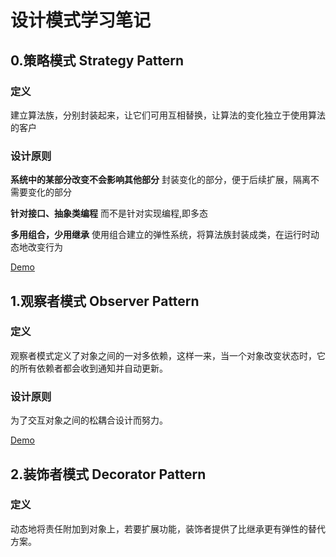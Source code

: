 # 设计模式学习笔记 

## 0.策略模式 Strategy Pattern

### 定义

建立算法族，分别封装起来，让它们可用互相替换，让算法的变化独立于使用算法的客户

### 设计原则

**系统中的某部分改变不会影响其他部分** 封装变化的部分，便于后续扩展，隔离不需要变化的部分

**针对接口、抽象类编程** 而不是针对实现编程,即多态

**多用组合，少用继承** 使用组合建立的弹性系统，将算法族封装成类，在运行时动态地改变行为

[Demo](https://github.com/ryuuc/CSharp-Design-Patterns/tree/master/CSharpDesignPatterns/StrategyPattern)

## 1.观察者模式 Observer Pattern

### 定义

观察者模式定义了对象之间的一对多依赖，这样一来，当一个对象改变状态时，它的所有依赖者都会收到通知并自动更新。

### 设计原则

为了交互对象之间的松耦合设计而努力。

[Demo](https://github.com/ryuuc/CSharp-Design-Patterns/tree/master/CSharpDesignPatterns/ObserverPattern)

## 2.装饰者模式 Decorator Pattern

### 定义

动态地将责任附加到对象上，若要扩展功能，装饰者提供了比继承更有弹性的替代方案。
